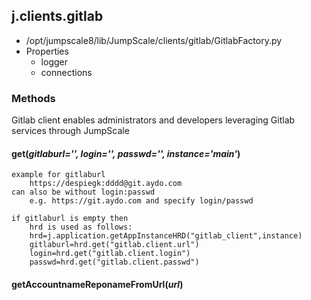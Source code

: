 <!-- toc -->
## j.clients.gitlab

- /opt/jumpscale8/lib/JumpScale/clients/gitlab/GitlabFactory.py
- Properties
    - logger
    - connections

### Methods

Gitlab client enables administrators and developers leveraging Gitlab services through JumpScale

#### get(*gitlaburl='', login='', passwd='', instance='main'*) 

```
example for gitlaburl
    https://despiegk:dddd@git.aydo.com
can also be without login:passwd
    e.g. https://git.aydo.com and specify login/passwd

if gitlaburl is empty then
    hrd is used as follows:
    hrd=j.application.getAppInstanceHRD("gitlab_client",instance)
    gitlaburl=hrd.get("gitlab.client.url")
    login=hrd.get("gitlab.client.login")
    passwd=hrd.get("gitlab.client.passwd")

```

#### getAccountnameReponameFromUrl(*url*) 

